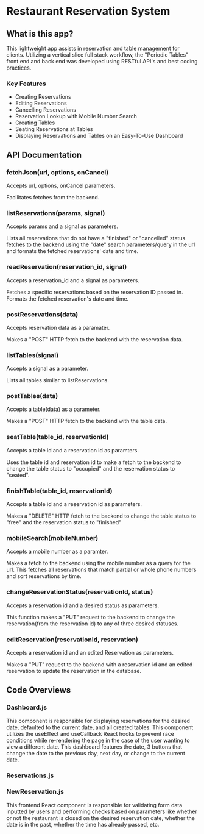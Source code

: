 # Restaurant Reservation System

## What is this app?

This lightweight app assists in reservation and table management for clients. Utilizing a vertical slice full stack workflow, the 
"Periodic Tables" front end and back end was developed using RESTful API's and best coding practices.

### Key Features

- Creating Reservations
- Editing Reservations
- Cancelling Reservations
- Reservation Lookup with Mobile Number Search
- Creating Tables
- Seating Reservations at Tables
- Displaying Reservations and Tables on an Easy-To-Use Dashboard

## API Documentation

### fetchJson(url, options, onCancel)

Accepts url, options, onCancel parameters.

Facilitates fetches from the backend.

### listReservations(params, signal)

Accepts params and a signal as parameters.

Lists all reservations that do not have a "finished" or "cancelled" status. fetches to the backend
using the "date" search parameters/query in the url and formats the fetched reservations' date and time.

### readReservation(reservation_id, signal)

Accepts a reservation_id and a signal as parameters.

Fetches a specific reservations based on the reservation ID passed in. Formats the fetched reservation's date and time.

### postReservations(data)

Accepts reservation data as a paramater.

Makes a "POST" HTTP fetch to the backend with the reservation data.

### listTables(signal)

Accepts a signal as a parameter.

Lists all tables similar to listReservations.

### postTables(data)

Accepts a table(data) as a parameter.

Makes a "POST" HTTP fetch to the backend with the table data.

### seatTable(table_id, reservationId)

Accepts a table id and a reservation id as paramters.

Uses the table id and reservation id to make a fetch to the backend to change the table status to "occupied" and
the reservation status to "seated".

### finishTable(table_id, reservationId)

Accepts a table id and a reservation id as parameters.

Makes a "DELETE" HTTP fetch to the backend to change the table status to "free" and the reservation status to "finished"

### mobileSearch(mobileNumber)

Accepts a mobile number as a paramter.

Makes a fetch to the backend using the mobile number as a query for the url. This fetches all reservations that match partial
or whole phone numbers and sort reservations by time.

### changeReservationStatus(reservationId, status)

Accepts a reservation id and a desired status as parameters.

This function makes a "PUT" request to the backend to change the reservation(from the reservation id) to any of three desired statuses.

### editReservation(reservationId, reservation)

Accepts a reservation id and an edited Reservation as parameters.

Makes a "PUT" request to the backend with a reservation id and an edited reservation to update the reservation in the database.



## Code Overviews

### Dashboard.js

This component is responsible for displaying reservations for the desired date, defaulted to the current date, and all created tables. This component utilizes the 
useEffect and useCallback React hooks to prevent race conditions while re-rendering the page in the case of the user wanting to view a different date. 
This dashboard features the date, 3 buttons that change the date to the previous day, next day, or change to the current date.

### Reservations.js



### NewReservation.js

This frontend React component is responsible for validating form data inputted by users and performing checks based on parameters like whether or not the restaurant
is closed on the desired reservation date, whether the date is in the past, whether the time has already passed, etc.


